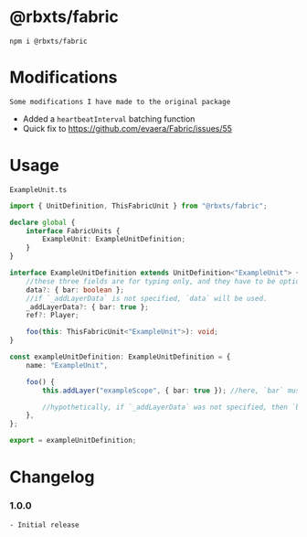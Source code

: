 # @rbxts/fabric

`npm i @rbxts/fabric`

# Modifications

    Some modifications I have made to the original package

- Added a `heartbeatInterval` batching function
- Quick fix to https://github.com/evaera/Fabric/issues/55

# Usage

`ExampleUnit.ts`

```ts
import { UnitDefinition, ThisFabricUnit } from "@rbxts/fabric";

declare global {
	interface FabricUnits {
		ExampleUnit: ExampleUnitDefinition;
	}
}

interface ExampleUnitDefinition extends UnitDefinition<"ExampleUnit"> {
	//these three fields are for typing only, and they have to be optional so that the below implementation does not have to define them
	data?: { bar: boolean };
	//if `_addLayerData` is not specified, `data` will be used.
	_addLayerData?: { bar: true };
	ref?: Player;

	foo(this: ThisFabricUnit<"ExampleUnit">): void;
}

const exampleUnitDefinition: ExampleUnitDefinition = {
	name: "ExampleUnit",

	foo() {
		this.addLayer("exampleScope", { bar: true }); //here, `bar` must equal `true`.

		//hypothetically, if `_addLayerData` was not specified, then `bar` would be able to be `true` OR `false`, since those are of type `boolean`.
	},
};

export = exampleUnitDefinition;
```

# Changelog

### 1.0.0

    - Initial release
